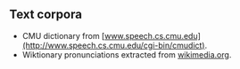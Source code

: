 ## Text corpora

- CMU dictionary from [www.speech.cs.cmu.edu](http://www.speech.cs.cmu.edu/cgi-bin/cmudict).
- Wiktionary pronunciations extracted from [wikimedia.org](https://dumps.wikimedia.org/enwiktionary/).
